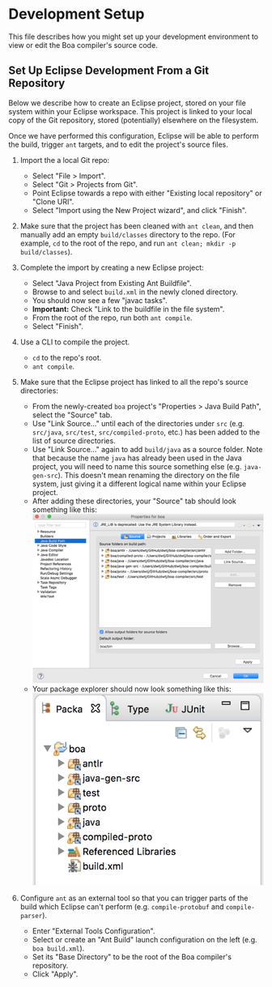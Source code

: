 Development Setup
=================

This file describes how you might set up your development environment to view or edit the Boa compiler's source code.


Set Up Eclipse Development From a Git Repository
------------------------------------------------

Below we describe how to create an Eclipse project, stored on your file system within your Eclipse workspace. This project is linked to your local copy of the Git repository, stored (potentially) elsewhere on the filesystem.

Once we have performed this configuration, Eclipse will be able to perform the build, trigger `ant` targets, and to edit the project's source files.

1. Import the a local Git repo:
    - Select "File > Import".
    - Select "Git > Projects from Git".
    - Point Eclipse towards a repo with either "Existing local repository" or "Clone URI".
    - Select "Import using the New Project wizard", and click "Finish".

2. Make sure that the project has been cleaned with `ant clean`, and then manually add an empty `build/classes` directory to the repo. (For example, `cd` to the root of the repo, and run `ant clean; mkdir -p build/classes`).

3. Complete the import by creating a new Eclipse project:
    - Select "Java Project from Existing Ant Buildfile".
    - Browse to and select `build.xml` in the newly cloned directory.
    - You should now see a few "javac tasks".
    - **Important:** Check "Link to the buildfile in the file system".
    - From the root of the repo, run both `ant compile`.
    - Select "Finish".

4. Use a CLI to compile the project.
    - `cd` to the repo's root.
    - `ant compile`.

5. Make sure that the Eclipse project has linked to all the repo's source directories:
    - From the newly-created `boa` project's "Properties > Java Build Path", select the "Source" tab.
    - Use "Link Source..." until each of the directories under `src` (e.g. `src/java`, `src/test`, `src/compiled-proto`, etc.) has been added to the list of source directories.
    - Use "Link Source..." again to add `build/java` as a source folder. Note that because the name `java` has already been used in the Java project, you will need to name this source something else (e.g. `java-gen-src`). This doesn't mean renaming the directory on the file system, just giving it a different logical name within your Eclipse project.
    - After adding these directories, your "Source" tab should look something like this: ![](img/eclipse_source_tab_final.png)
    - Your package explorer should now look something like this: ![](img/eclipse_package_explorer_final.png)

6. Configure `ant` as an external tool so that you can trigger parts of the build which Eclipse can't perform (e.g. `compile-protobuf` and `compile-parser`).
    - Enter "External Tools Configuration".
    - Select or create an "Ant Build" launch configuration on the left (e.g. `boa build.xml`).
    - Set its "Base Directory" to be the root of the Boa compiler's repository.
    - Click "Apply".
